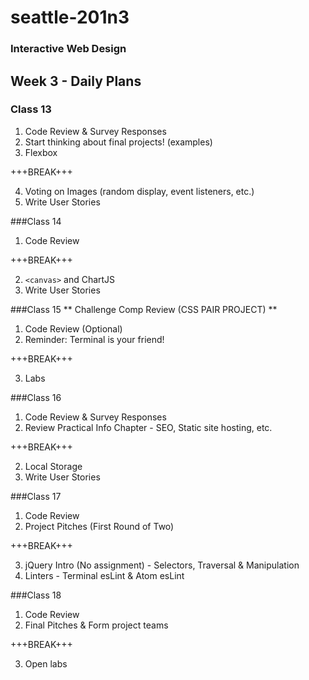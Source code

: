 # seattle-201n3
### Interactive Web Design

## Week 3 - Daily Plans
### Class 13
1. Code Review & Survey Responses
2. Start thinking about final projects! (examples)
3. Flexbox

+++BREAK+++

4. Voting on Images (random display, event listeners, etc.)
5. Write User Stories

###Class 14
1. Code Review

+++BREAK+++

2. `<canvas>` and ChartJS
3. Write User Stories

###Class 15
** Challenge Comp Review (CSS PAIR PROJECT) **
1. Code Review (Optional)
2. Reminder: Terminal is your friend!

+++BREAK+++

3. Labs

###Class 16
1. Code Review & Survey Responses
2. Review Practical Info Chapter - SEO, Static site hosting, etc.

+++BREAK+++

2. Local Storage
3. Write User Stories

###Class 17
1. Code Review
2. Project Pitches (First Round of Two)

+++BREAK+++

3. jQuery Intro (No assignment) - Selectors, Traversal & Manipulation
4. Linters - Terminal esLint & Atom esLint

###Class 18
1. Code Review
2. Final Pitches & Form project teams

+++BREAK+++

3. Open labs
